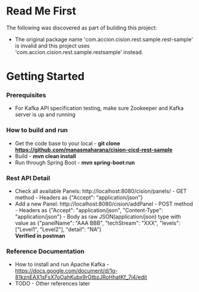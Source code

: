 # Read Me First
The following was discovered as part of building this project:

* The original package name 'com.accion.cision.rest.sample.rest-sample' is invalid and this project uses 'com.accion.cision.rest.sample.restsample' instead.

# Getting Started

### Prerequisites 
* For Kafka API specification testing, make sure Zookeeper and Kafka server is up and running

### How to build and run  
* Get the code base to your local - __git clone https://github.com/manasmaharana/cision-cicd-rest-sample__
* Build - __mvn clean install__
* Run through Spring Boot - __mvn spring-boot:run__

### Rest API Detail
* Check all available Panels: http://localhost:8080/cision/panels/ - GET method - Headers as {"Accept": "application/json"}
* Add a new Panel: http://localhost:8080/cision/addPanel - POST method - Headers as {"Accept": "application/json", "Content-Type": "application/json"} - Body as raw JSON(application/json) type with value as {"panelName": "AAA BBB", "techStream": "XXX", "levels": ["Level1", "Level2"], "detail": "NA"}  
__Verified in postman__

### Reference Documentation
* How to install and run Apache Kafka - https://docs.google.com/document/d/1g-81kznEAX1sFsX7oOahKubx9rGtbzJRoHhatKf_7i4/edit
* TODO - Other references later